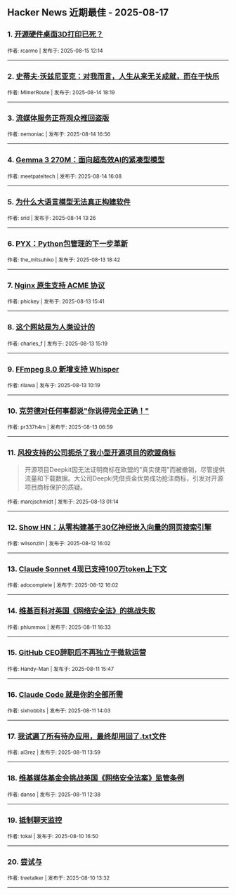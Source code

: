 ## Hacker News 近期最佳 - 2025-08-17


### 1. [开源硬件桌面3D打印已死？](https://news.ycombinator.com/item?id=44911423)

<sub>作者: rcarmo | 发布于: 2025-08-15 12:14</sub>

---

### 2. [史蒂夫·沃兹尼亚克：对我而言，人生从来无关成就，而在于快乐](https://news.ycombinator.com/item?id=44903803)

<sub>作者: MilnerRoute | 发布于: 2025-08-14 18:19</sub>

---

### 3. [流媒体服务正将观众推回盗版](https://news.ycombinator.com/item?id=44902797)

<sub>作者: nemoniac | 发布于: 2025-08-14 16:56</sub>

---

### 4. [Gemma 3 270M：面向超高效AI的紧凑型模型](https://news.ycombinator.com/item?id=44902148)

<sub>作者: meetpateltech | 发布于: 2025-08-14 16:08</sub>

---

### 5. [为什么大语言模型无法真正构建软件](https://news.ycombinator.com/item?id=44900116)

<sub>作者: srid | 发布于: 2025-08-14 13:26</sub>

---

### 6. [PYX：Python包管理的下一步革新](https://news.ycombinator.com/item?id=44892209)

<sub>作者: the_mitsuhiko | 发布于: 2025-08-13 18:42</sub>

---

### 7. [Nginx 原生支持 ACME 协议](https://news.ycombinator.com/item?id=44889941)

<sub>作者: phickey | 发布于: 2025-08-13 15:41</sub>

---

### 8. [这个网站是为人类设计的](https://news.ycombinator.com/item?id=44889627)

<sub>作者: charles_f | 发布于: 2025-08-13 15:19</sub>

---

### 9. [FFmpeg 8.0 新增支持 Whisper](https://news.ycombinator.com/item?id=44886647)

<sub>作者: rilawa | 发布于: 2025-08-13 10:19</sub>

---

### 10. [克劳德对任何事都说"你说得完全正确！"](https://news.ycombinator.com/item?id=44885398)

<sub>作者: pr337h4m | 发布于: 2025-08-13 06:59</sub>

---

### 11. [风投支持的公司扼杀了我小型开源项目的欧盟商标](https://news.ycombinator.com/item?id=44883634)
> 开源项目Deepkit因无法证明商标在欧盟的"真实使用"而被撤销，尽管提供流量和下载数据。大公司Deepki凭借资金优势成功抢注商标，引发对开源项目商标保护的质疑。

<sub>作者: marcjschmidt | 发布于: 2025-08-13 01:14</sub>

---

### 12. [Show HN：从零构建基于30亿神经嵌入向量的网页搜索引擎](https://news.ycombinator.com/item?id=44878151)

<sub>作者: wilsonzlin | 发布于: 2025-08-12 16:02</sub>

---

### 13. [Claude Sonnet 4现已支持100万token上下文](https://news.ycombinator.com/item?id=44878147)

<sub>作者: adocomplete | 发布于: 2025-08-12 16:02</sub>

---

### 14. [维基百科对英国《网络安全法》的挑战失败](https://news.ycombinator.com/item?id=44866208)

<sub>作者: phlummox | 发布于: 2025-08-11 16:33</sub>

---

### 15. [GitHub CEO辞职后不再独立于微软运营](https://news.ycombinator.com/item?id=44865560)

<sub>作者: Handy-Man | 发布于: 2025-08-11 15:47</sub>

---

### 16. [Claude Code 就是你的全部所需](https://news.ycombinator.com/item?id=44864185)

<sub>作者: sixhobbits | 发布于: 2025-08-11 14:03</sub>

---

### 17. [我试遍了所有待办应用，最终却用回了.txt文件](https://news.ycombinator.com/item?id=44864134)

<sub>作者: al3rez | 发布于: 2025-08-11 13:59</sub>

---

### 18. [维基媒体基金会挑战英国《网络安全法案》监管条例](https://news.ycombinator.com/item?id=44863487)

<sub>作者: danso | 发布于: 2025-08-11 12:38</sub>

---

### 19. [抵制聊天监控](https://news.ycombinator.com/item?id=44856426)

<sub>作者: tokai | 发布于: 2025-08-10 16:50</sub>

---

### 20. [尝试与](https://news.ycombinator.com/item?id=44855079)

<sub>作者: treetalker | 发布于: 2025-08-10 13:32</sub>

---
